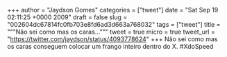 
+++
author = "Jaydson Gomes"
categories = ["tweet"]
date = "Sat Sep 19 02:11:25 +0000 2009"
draft = false
slug = "002604dc67814fc0fb703e8fd6ad3d663a768032"
tags = ["tweet"]
title = """Não sei como mas os caras..."""
tweet = true
micro = true
tweet_url = "https://twitter.com/jaydson/status/4093778624"
+++
Não sei como mas os caras conseguem colocar um frango inteiro dentro do X. #XdoSpeed

